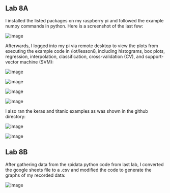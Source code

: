 ## Lab 8A

<p>I installed the listed packages on my raspberry pi and followed the example numpy commands in python. Here is a screenshot of the last few:</p>

![image](https://github.com/cromero2/Design6/assets/98184880/82fa8538-531e-4c86-9063-a7d116920f5d)

<p>Afterwards, I logged into my pi via remote desktop to view the plots from executing the example code in /iot/lesson8, including histograms, box plots, regression, interpolation, classification, cross-validation (CV), and support-vector machine (SVM):</p>

![image](https://github.com/cromero2/Design6/assets/98184880/7ddd29b0-9269-49cc-b78a-3df9a7ba544c)

![image](https://github.com/cromero2/Design6/assets/98184880/18cad98f-7c63-497d-ade3-ae1af75fc009)

![image](https://github.com/cromero2/Design6/assets/98184880/c16f7f42-6389-4aa1-b739-ed243f81d960)

![image](https://github.com/cromero2/Design6/assets/98184880/72aa515e-1b51-4af6-a6f4-b5086aaf7f3a)


<p>I also ran the keras and titanic examples as was shown in the github directory:</p>

![image](https://github.com/cromero2/Design6/assets/98184880/1790752f-552f-41d0-a799-9a3c04c48433)

![image](https://github.com/cromero2/Design6/assets/98184880/04157acb-2a56-425b-946b-f3153f7ef1d3)

## Lab 8B

<p>After gathering data from the rpidata python code from last lab, I converted the google sheets file to a .csv and modified the code to generate the graphs of my recorded data:</p>

![image](https://github.com/cromero2/Design6/assets/98184880/5e24306e-0fda-4873-a891-8d9b474987ab)
